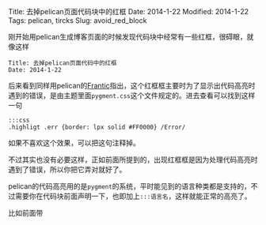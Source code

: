 Title: 去掉pelican页面代码块中的红框
Date: 2014-1-22
Modified: 2014-1-22
Tags: pelican, tircks
Slug: avoid_red_block

刚开始用pelican生成博客页面的时候发现代码块中经常有一些红框，很碍眼，就像这样

    Title: 去掉pelican页面代码中的红框
    Date: 2014-1-22


后来看到同样用pelican的[Frantic](http://frantic1048.com/qu-diao-pelicansheng-cheng-de-dai-ma-qu-kuai-zhong-de-hong-kuang.html)指出，这个红框框主要时为了显示出代码高亮时遇到的错误，是由主题里面`pygment.css`这个文件规定的。进去查看可以找到这样一句

    :::css
    .highligt .err {border: lpx solid #FF0000} /Error/

如果不喜欢这个效果，可以把这句注释掉。

不过其实也没有必要这样，正如前面所提到的，出现红框框是因为处理代码高亮时遇到了错误，所以你把它弄对就好了。

pelican的代码高亮用的是`pygment`的系统，平时能见到的语言种类都是支持的，不过需要你在代码块前面声明一下，也即加上`:::语言名`，这样就能正常的高亮了。

比如前面带
